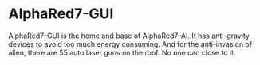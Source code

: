 # AlphaRed7-GUI

AlphaRed7-GUI is the home and base of AlphaRed7-AI. It has anti-gravity devices to avoid too much energy consuming. And for the anti-invasion of alien, there are 55 auto laser guns on the roof. No one can close to it.